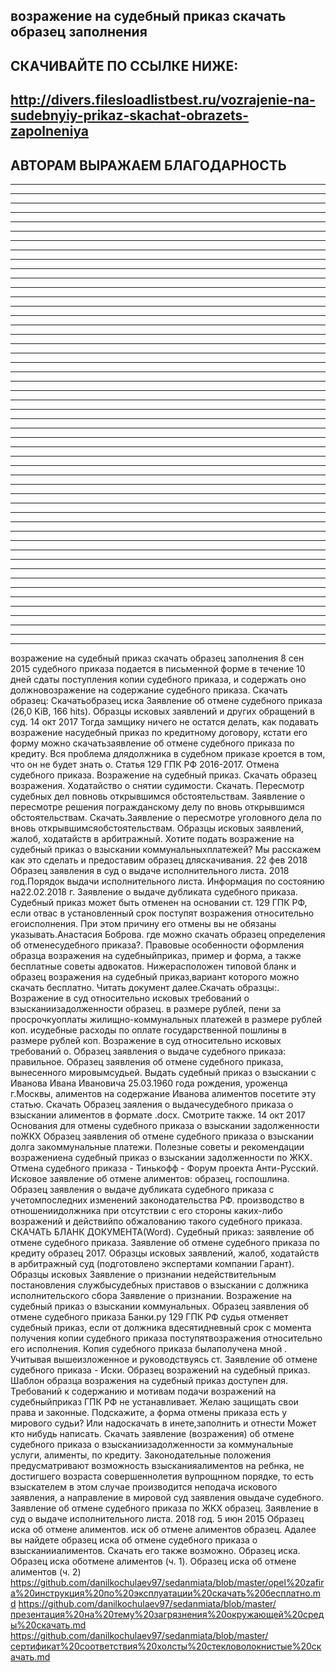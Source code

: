 возражение на судебный приказ скачать образец заполнения
--------------------------------------------------
СКАЧИВАЙТЕ ПО ССЫЛКЕ НИЖЕ:
--------------------------------------------------
http://divers.filesloadlistbest.ru/vozrajenie-na-sudebnyiy-prikaz-skachat-obrazets-zapolneniya
--------------------------------------------------
АВТОРАМ ВЫРАЖАЕМ БЛАГОДАРНОСТЬ
--------------------------------------------------
--------------------------------------------------
--------------------------------------------------
--------------------------------------------------
--------------------------------------------------
--------------------------------------------------
--------------------------------------------------
--------------------------------------------------
--------------------------------------------------
--------------------------------------------------
--------------------------------------------------
--------------------------------------------------
--------------------------------------------------
--------------------------------------------------
--------------------------------------------------
--------------------------------------------------
--------------------------------------------------
--------------------------------------------------
--------------------------------------------------
--------------------------------------------------
--------------------------------------------------
--------------------------------------------------
--------------------------------------------------
--------------------------------------------------
--------------------------------------------------
--------------------------------------------------
--------------------------------------------------
--------------------------------------------------
--------------------------------------------------
--------------------------------------------------
--------------------------------------------------
--------------------------------------------------
--------------------------------------------------
--------------------------------------------------
--------------------------------------------------
--------------------------------------------------
--------------------------------------------------
--------------------------------------------------
--------------------------------------------------
--------------------------------------------------
--------------------------------------------------
--------------------------------------------------
--------------------------------------------------
--------------------------------------------------
--------------------------------------------------
--------------------------------------------------
--------------------------------------------------
--------------------------------------------------
--------------------------------------------------
--------------------------------------------------
--------------------------------------------------
возражение на судебный приказ скачать образец заполнения 8 сен 2015   судебного приказа подается в письменной форме в течение 10 дней сдаты поступления копии судебного приказа, и содержать оно должновозражение на содержание судебного приказа. Скачать образец: Скачатьобразец иска Заявление об отмене судебного приказа (26,0 KiB, 166 hits). Образцы исковых заявлений и других обращений в суд. 14 окт 2017  Тогда замщику ничего не остатся делать, как подавать возражение насудебный приказ по кредитному договору, кстати его форму можно скачатьзаявление об отмене судебного приказа по кредиту. Вся проблема длядолжника в судебном приказе кроется в том, что он не будет знать о. Статья 129 ГПК РФ 2016-2017. Отмена судебного приказа. Возражение на судебный приказ. Скачать образец возражения. Ходатайство о снятии судимости. Скачать. Пересмотр судебных дел повновь открывшимся обстоятельствам. Заявление о пересмотре решения погражданскому делу по вновь открывшимся обстоятельствам. Скачать.Заявление о пересмотре уголовного дела по вновь открывшимсяобстоятельствам. Образцы исковых заявлений, жалоб, ходатайств в арбитражный. Хотите подать возражение на судебный приказ о взыскании коммунальныхплатежей? Мы расскажем как это сделать и предоставим образец дляскачивания. 22 фев 2018  Образец заявления в суд о выдаче исполнительного листа. 2018 год.Порядок выдачи исполнительного листа. Информация по состоянию на22.02.2018 г. Заявление о выдаче дубликата судебного приказа. Судебный приказ может быть отменен на основании ст. 129 ГПК РФ, если отвас в установленный срок поступят возражения относительно егоисполнения. При этом причину его отмены вы не обязаны указывать.Анастасия Боброва. где можно скачать образец определения об отменесудебного приказа?. Правовые особенности оформления образца возражения на судебныйприказ, пример и форма, а также бесплатные советы адвокатов.  Нижерасположен типовой бланк и образец возражения на судебный приказ,вариант которого можно скачать бесплатно. Читать документ далее.Скачать образцы:. Возражение в суд относительно исковых требований о взысканиизадолженности образец.  в размере  рублей, пени за просрочкуоплаты жилищно-коммунальных платежей в размере  рублей  коп. исудебные расходы по оплате государственной пошлины в размере рублей  коп.
Возражение в суд относительно исковых требований о. Образец заявления о выдаче судебного приказа: правильное. Образец заявления об отмене судебного приказа, вынесенного мировымсудьей. Выдать судебный приказ о взыскании с Иванова Ивана Ивановича 25.03.1960 года рождения, уроженца г.Москвы, алиментов на содержание Иванова алиментов посетите эту статью. Скачать Образец заяления о выдачесудебного приказа о взыскании алиментов в формате .docx. Смотрите также. 14 окт 2017  Основания для отмены судебного приказа о взыскании задолженности поЖКХ Образец заявления об отмене судебного приказа о взыскании долга закоммунальные платежи.  Полезные советы и рекомендации  возражениена судебный приказ о взыскании задолженности по ЖКХ. Отмена судебного приказа - Тинькофф - Форум проекта Анти-Русский. Исковое заявление об отмене алиментов: образец, госпошлина. Образец заявления о выдаче дубликата судебного приказа с учетомпоследних изменений законодательства РФ.  производство в отношениидолжника при отсутствии с его стороны каких-либо возражений и действийпо обжалованию такого судебного приказа.  СКАЧАТЬ БЛАНК ДОКУМЕНТА(Word). Судебный приказ: заявление об отмене судебного приказа. Заявление об отмене судебного приказа по кредиту образец 2017. Образцы исковых заявлений, жалоб, ходатайств в арбитражный суд (подготовлено экспертами компании Гарант). Образцы исковых Заявление о признании недействительным постановления службысудебных приставов о взыскании с должника исполнительского сбора Заявление о признании. Возражение на судебный приказ о взыскании коммунальных. Образец заявления об отмене судебного приказа  Банки.ру
129 ГПК РФ судья отменяет судебный приказ, если от должника вдесятидневный срок с момента получения копии судебного приказа поступятвозражения относительно его исполнения. Копия судебного приказа былаполучена мной . Учитывая вышеизложенное и руководствуясь ст. Заявление об отмене судебного приказа - Иски. Образец возражений на судебный приказ. Шаблон образца возражения на судебный приказ доступен для. Требований к содержанию и мотивам подачи возражений на судебныйприказ ГПК РФ не устанавливает. Желаю защищать свои права и законные. Подскажите, а форма отмены приказа есть у мирового судьи? Или надоскачать в инете,заполнить и отнести Может кто нибудь написать. Скачать заявление (возражения) об отмене судебного приказа о взысканиизадолженности за коммунальные услуги, алименты, по кредиту. Законодательные положения предусматривают возможность взысканияалиментов на ребнка, не достигшего возраста совершеннолетия вупрощнном порядке, то есть взыскателем в этом случае производится неподача искового заявления, а направление в мировой суд заявления овыдаче судебного. Заявление об отмене судебного приказа по ЖКХ образец. Заявление в суд о выдаче исполнительного листа. 2018 год. 5 июн 2015  Образец иска об отмене алиментов. иск об отмене алиментов образец. Адалее вы найдете образец иска об отмене судебного приказа о взысканииалиментов. Скачать его также возможно. Образец иска. Образец иска оботмене алиментов (ч. 1). Образец иска об отмене алиментов (ч. 2)
https://github.com/danilkochulaev97/sedanmiata/blob/master/opel%20zafira%20инструкция%20по%20эксплуатации%20скачать%20бесплатно.md
https://github.com/danilkochulaev97/sedanmiata/blob/master/презентация%20на%20тему%20загрязнения%20окружающей%20среды%20скачать.md
https://github.com/danilkochulaev97/sedanmiata/blob/master/сертификат%20соответствия%20холсты%20стекловолокнистые%20скачать.md